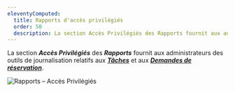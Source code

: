 ```yaml
---
eleventyComputed:
  title: Rapports d'accès privilégiés
  order: 50
  description: La section Accès Privilégiés des Rapports fournit aux administrateurs des outils de journalisation relatifs aux tâches et aux demandes de réservation.
---
```

La section ***Accès Privilégiés*** des ***Rapports*** fournit aux administrateurs des outils de journalisation relatifs aux [***Tâches***](/pam/hub/privileged-access-reports/tasks/) et aux [***Demandes de réservation***](/pam/hub/privileged-access-reports/check-out-requests/).

![Rapports – Accès Privilégiés](https://cdnweb.devolutions.net/docs/docs_en_hub_Hub2297.png)
